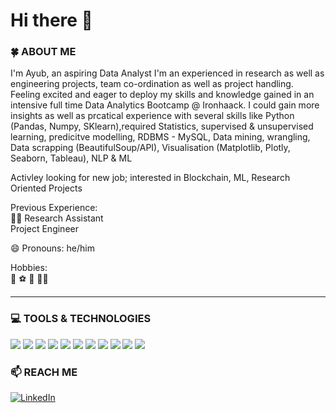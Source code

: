 # Hi there :wave:
### 🍀 ABOUT ME
I'm Ayub, an aspiring Data Analyst
I'm an experienced in research as well as engineering projects, team co-ordination as well as project handling.  
Feeling excited and eager to deploy my skills and knowledge gained in an intensive full time Data Analytics Bootcamp @ Ironhaack. I could gain more insights as well as prcatical experience with several skills like Python (Pandas, Numpy, SKlearn),required Statistics, supervised & unsupervised learning, predicitve modelling, RDBMS - MySQL, Data mining, wrangling, Data scrapping (BeautifulSoup/API), Visualisation (Matplotlib, Plotly, Seaborn, Tableau), NLP & ML 

Activley looking for new job; interested in Blockchain, ML, Research Oriented Projects  

Previous Experience:  
:man_scientist:	Research Assistant  
Project Engineer  

😄 Pronouns: he/him  

Hobbies:  
:badminton:  :soccer:  :bicyclist:  :running_man:	

---------------------------


### 💻  TOOLS & TECHNOLOGIES

<img src="https://img.shields.io/badge/-Python-3776AB?logo=python&logoColor=white&style=flat"/> <img src="https://img.shields.io/badge/-Jupyter-F37626?logo=jupyter&logoColor=white&style=flat"/> <img src="https://img.shields.io/badge/-MySQL-4479A1?logo=mysql&logoColor=white&style=flat"/> <img src="https://img.shields.io/badge/-SQL-E97627?logo=SQL&logoColor=white&style=flat"/> <img src="https://img.shields.io/badge/-Tableau-E97627?logo=tableau&logoColor=white&style=flat"/> <img src="https://img.shields.io/badge/-OriginPro-FF9A00?logo=OriginPro&logoColor=white&style=flat"/> <img src="https://img.shields.io/badge/- Microsoft Excel-E37400?logo=Microsoft Excel&logoColor=white&style=flat"/> <img src="https://img.shields.io/badge/-TensorFlow-D83B01?logo=TensorFlow&logoColor=white&style=flat"/> <img src="https://img.shields.io/badge/-Keras-FF7A59?logo=Keras&logoColor=white&style=flat"/> <img src="https://img.shields.io/badge/-MS Code-E97627?logo=MS Code&logoColor=white&style=flat"/> <img src="https://img.shields.io/badge/-APIs-E97627?logo=APIs&logoColor=white&style=flat"/>


### 📫  REACH ME

[![LinkedIn](https://img.shields.io/badge/ayub-pathan-blue?style=flat&logo=linkedin&labelColor=blue&link=https://www.linkedin.com/in/ayub-pathan)](https://www.linkedin.com/in/ayub-pathan)
